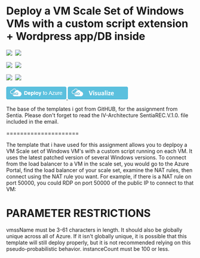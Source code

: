 # Deploy a VM Scale Set of Windows VMs with a custom script extension + Wordpress app/DB inside

<IMG SRC="https://azurequickstartsservice.blob.core.windows.net/badges/201-vmss-custom-script-windows/PublicLastTestDate.svg" />&nbsp;
<IMG SRC="https://azurequickstartsservice.blob.core.windows.net/badges/201-vmss-custom-script-windows/PublicDeployment.svg" />&nbsp;

<IMG SRC="https://azurequickstartsservice.blob.core.windows.net/badges/201-vmss-custom-script-windows/FairfaxLastTestDate.svg" />&nbsp;
<IMG SRC="https://azurequickstartsservice.blob.core.windows.net/badges/201-vmss-custom-script-windows/FairfaxDeployment.svg" />&nbsp;

<IMG SRC="https://azurequickstartsservice.blob.core.windows.net/badges/201-vmss-custom-script-windows/BestPracticeResult.svg" />&nbsp;
<IMG SRC="https://azurequickstartsservice.blob.core.windows.net/badges/201-vmss-custom-script-windows/CredScanResult.svg" />&nbsp;

<a href="https://portal.azure.com/#create/Microsoft.Template/uri/https%3A%2F%2Fraw.githubusercontent.com%2FAzure%2Fazure-quickstart-templates%2Fmaster%2F201-vmss-custom-script-windows%2Fazuredeploy.json" target="_blank">
    <img src="https://raw.githubusercontent.com/Azure/azure-quickstart-templates/master/1-CONTRIBUTION-GUIDE/images/deploytoazure.png"/>
</a>
<a href="http://armviz.io/#/?load=https%3A%2F%2Fraw.githubusercontent.com%2FAzure%2Fazure-quickstart-templates%2Fmaster%2F201-vmss-custom-script-windows%2Fazuredeploy.json" target="_blank">
    <img src="https://raw.githubusercontent.com/Azure/azure-quickstart-templates/master/1-CONTRIBUTION-GUIDE/images/visualizebutton.png"/>
</a>

The base of the templates i got from GitHUB, for the assignment from Sentia. Please don't forget to read the IV-Architecture SentiaREC.V.1.0. file included in the email. 

=====================

The template that i have used for this assignment allows you to deplpoy a VM Scale set of Windows VM's with a custom script running on each VM. It uses the latest patched version of several Windows versions. To connect from the load balancer to a VM in the scale set, you would go to the Azure Portal, find the load balancer of your scale set, examine the NAT rules, then connect using the NAT rule you want. For example, if there is a NAT rule on port 50000, you could RDP on port 50000 of the public IP to connect to that VM:

PARAMETER RESTRICTIONS
======================

vmssName must be 3-61 characters in length. It should also be globally unique across all of Azure. If it isn't globally unique, it is possible that this template will still deploy properly, but it is not recommended relying on this pseudo-probabilistic behavior.
instanceCount must be 100 or less.

